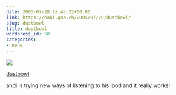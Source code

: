 ```yaml
---
date: 2005-07-28 18:43:22+00:00
link: https://habi.gna.ch/2005/07/28/dustbowl/
slug: dustbowl
title: dustbowl
wordpress_id: 50
categories:
- none
---
```



 [![](http://photos23.flickr.com/29260439_4349019c55_m.jpg)](https://www.flickr.com/photos/habi/29260439/)
   

 
  [dustbowl](https://www.flickr.com/photos/habi/29260439/)
    

 



andi is trying new ways of listening to his ipod and it really works!
  

